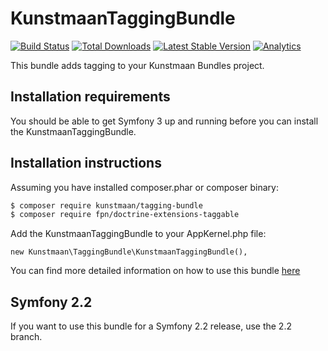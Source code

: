 # KunstmaanTaggingBundle

[![Build Status](https://travis-ci.org/Kunstmaan/KunstmaanTaggingBundle.png?branch=master)](http://travis-ci.org/Kunstmaan/KunstmaanTaggingBundle)
[![Total Downloads](https://poser.pugx.org/kunstmaan/tagging-bundle/downloads.png)](https://packagist.org/packages/kunstmaan/tagging-bundle)
[![Latest Stable Version](https://poser.pugx.org/kunstmaan/tagging-bundle/v/stable.png)](https://packagist.org/packages/kunstmaan/tagging-bundle)
[![Analytics](https://ga-beacon.appspot.com/UA-3160735-7/Kunstmaan/KunstmaanTaggingBundle)](https://github.com/igrigorik/ga-beacon)


This bundle adds tagging to your Kunstmaan Bundles project.

Installation requirements
-------------------------
You should be able to get Symfony 3 up and running before you can install the KunstmaanTaggingBundle.

Installation instructions
-------------------------
Assuming you have installed composer.phar or composer binary:

``` bash
$ composer require kunstmaan/tagging-bundle
$ composer require fpn/doctrine-extensions-taggable
```

Add the KunstmaanTaggingBundle to your AppKernel.php file:

```
new Kunstmaan\TaggingBundle\KunstmaanTaggingBundle(),
```

You can find more detailed information on how to use this bundle [here](https://github.com/Kunstmaan/KunstmaanTaggingBundle/blob/master/Resources/doc/TaggingBundle.md)

## Symfony 2.2

If you want to use this bundle for a Symfony 2.2 release, use the 2.2 branch.
